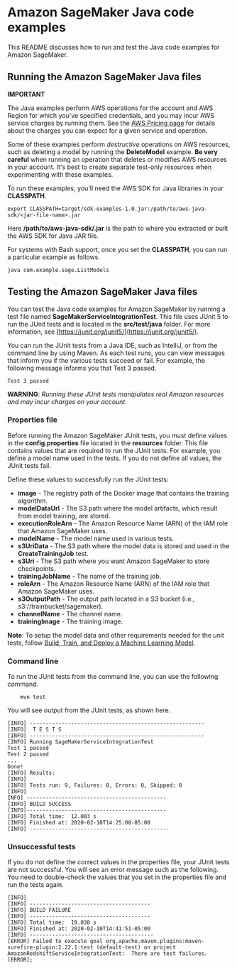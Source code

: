 # Amazon SageMaker Java code examples

This README discusses how to run and test the Java code examples for Amazon SageMaker.

## Running the Amazon SageMaker Java files

**IMPORTANT**

The Java examples perform AWS operations for the account and AWS Region for which you've specified credentials, and you may incur AWS service charges by running them. See the [AWS Pricing page](https://aws.amazon.com/pricing/) for details about the charges you can expect for a given service and operation.

Some of these examples perform *destructive* operations on AWS resources, such as deleting a model by running the **DeleteModel** example. **Be very careful** when running an operation that deletes or modifies AWS resources in your account. It's best to create separate test-only resources when experimenting with these examples.

To run these examples, you'll need the AWS SDK for Java libraries in your **CLASSPATH**.

	export CLASSPATH=target/sdk-examples-1.0.jar:/path/to/aws-java-sdk/<jar-file-name>.jar

Here **/path/to/aws-java-sdk/<jar-file-name>.jar** is the path to where you extracted or built the AWS SDK for Java JAR file.

For systems with Bash support, once you set the **CLASSPATH**, you can run a particular example as follows.

	java com.example.sage.ListModels


 ## Testing the Amazon SageMaker Java files

You can test the Java code examples for Amazon SageMaker by running a test file named **SageMakerServiceIntegrationTest**. This file uses JUnit 5 to run the JUnit tests and is located in the **src/test/java** folder. For more information, see [https://junit.org/junit5/](https://junit.org/junit5/).

You can run the JUnit tests from a Java IDE, such as IntelliJ, or from the command line by using Maven. As each test runs, you can view messages that inform you if the various tests succeed or fail. For example, the following message informs you that Test 3 passed.

	Test 3 passed

**WARNING**: _Running these JUnit tests manipulates real Amazon resources and may incur charges on your account._

 ### Properties file
Before running the Amazon SageMaker JUnit tests, you must define values in the **config.properties** file located in the **resources** folder. This file contains values that are required to run the JUnit tests. For example, you define a model name used in the tests. If you do not define all values, the JUnit tests fail.

Define these values to successfully run the JUnit tests:

- **image** - The registry path of the Docker image that contains the training algorithm.   
- **modelDataUrl** - The S3 path where the model artifacts, which result from model training, are stored.
- **executionRoleArn** - The Amazon Resource Name (ARN) of the IAM role that Amazon SageMaker uses.
- **modelName** - The model name used in various tests.
- **s3UriData** - The S3 path where the model data is stored and used in the **CreateTrainingJob** test. 
- **s3Uri** - The S3 path where you want Amazon SageMaker to store checkpoints. 
- **trainingJobName** - The name of the training job.
- **roleArn** -  The Amazon Resource Name (ARN) of the IAM role that Amazon SageMaker uses.
- **s3OutputPath**  - The output path located in a S3 bucket (i.e., s3://trainbucket/sagemaker).
- **channelName** - The channel name.
 - **trainingImage** - The training image.


**Note**: To setup the model data and other requirements needed for the unit tests, follow [Build, Train, and Deploy a Machine Learning Model](https://aws.amazon.com/getting-started/hands-on/build-train-deploy-machine-learning-model-sagemaker/). 

### Command line
To run the JUnit tests from the command line, you can use the following command.

		mvn test

You will see output from the JUnit tests, as shown here.

	[INFO] -------------------------------------------------------
	[INFO]  T E S T S
	[INFO] -------------------------------------------------------
	[INFO] Running SageMakerServiceIntegrationTest
	Test 1 passed
	Test 2 passed
	...
	Done!
	[INFO] Results:
	[INFO]
	[INFO] Tests run: 9, Failures: 0, Errors: 0, Skipped: 0
	[INFO]
	INFO] --------------------------------------------
	[INFO] BUILD SUCCESS
	[INFO]--------------------------------------------
	[INFO] Total time:  12.003 s
	[INFO] Finished at: 2020-02-10T14:25:08-05:00
	[INFO] --------------------------------------------

### Unsuccessful tests

If you do not define the correct values in the properties file, your JUnit tests are not successful. You will see an error message such as the following. You need to double-check the values that you set in the properties file and run the tests again.

	[INFO]
	[INFO] --------------------------------------
	[INFO] BUILD FAILURE
	[INFO] --------------------------------------
	[INFO] Total time:  19.038 s
	[INFO] Finished at: 2020-02-10T14:41:51-05:00
	[INFO] ---------------------------------------
	[ERROR] Failed to execute goal org.apache.maven.plugins:maven-surefire-plugin:2.22.1:test (default-test) on project AmazonRedshiftServiceIntegrationTest:  There are test failures.
	[ERROR];

